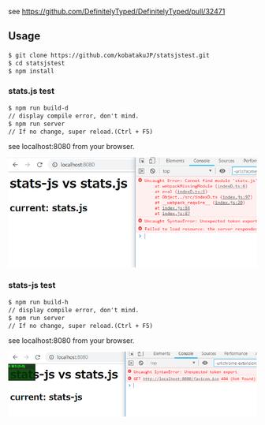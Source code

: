 see https://github.com/DefinitelyTyped/DefinitelyTyped/pull/32471

## Usage

```
$ git clone https://github.com/kobatakuJP/statsjstest.git
$ cd statsjstest
$ npm install
```

### stats.js test

```
$ npm run build-d
// display compile error, don't mind.
$ npm run server
// If no change, super reload.(Ctrl + F5)
```

see localhost:8080 from your browser.

![stats.js](./img/stats.js.png)

### stats-js test

```
$ npm run build-h
// display compile error, don't mind.
$ npm run server
// If no change, super reload.(Ctrl + F5)
```

see localhost:8080 from your browser.

![stats-js](./img/stats-js.png)
